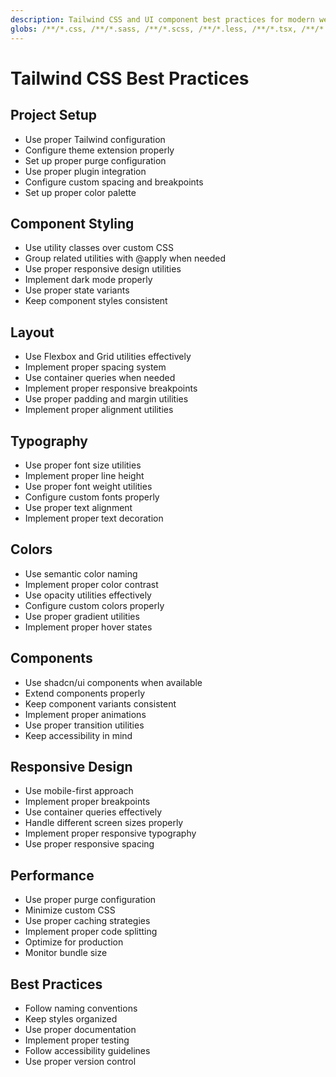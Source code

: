 ```yaml
---
description: Tailwind CSS and UI component best practices for modern web applications.
globs: /**/*.css, /**/*.sass, /**/*.scss, /**/*.less, /**/*.tsx, /**/*.jsx, tailwind.config.js, tailwind.config.ts
---
```


# Tailwind CSS Best Practices

## Project Setup

- Use proper Tailwind configuration
- Configure theme extension properly
- Set up proper purge configuration
- Use proper plugin integration
- Configure custom spacing and breakpoints
- Set up proper color palette

## Component Styling

- Use utility classes over custom CSS
- Group related utilities with @apply when needed
- Use proper responsive design utilities
- Implement dark mode properly
- Use proper state variants
- Keep component styles consistent

## Layout

- Use Flexbox and Grid utilities effectively
- Implement proper spacing system
- Use container queries when needed
- Implement proper responsive breakpoints
- Use proper padding and margin utilities
- Implement proper alignment utilities

## Typography

- Use proper font size utilities
- Implement proper line height
- Use proper font weight utilities
- Configure custom fonts properly
- Use proper text alignment
- Implement proper text decoration

## Colors

- Use semantic color naming
- Implement proper color contrast
- Use opacity utilities effectively
- Configure custom colors properly
- Use proper gradient utilities
- Implement proper hover states

## Components

- Use shadcn/ui components when available
- Extend components properly
- Keep component variants consistent
- Implement proper animations
- Use proper transition utilities
- Keep accessibility in mind

## Responsive Design

- Use mobile-first approach
- Implement proper breakpoints
- Use container queries effectively
- Handle different screen sizes properly
- Implement proper responsive typography
- Use proper responsive spacing

## Performance

- Use proper purge configuration
- Minimize custom CSS
- Use proper caching strategies
- Implement proper code splitting
- Optimize for production
- Monitor bundle size

## Best Practices

- Follow naming conventions
- Keep styles organized
- Use proper documentation
- Implement proper testing
- Follow accessibility guidelines
- Use proper version control
